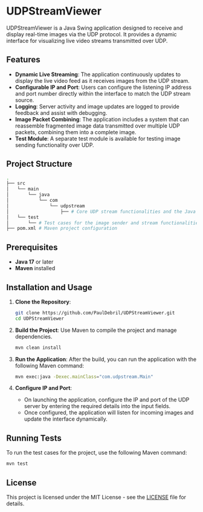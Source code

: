 # UDPStreamViewer

UDPStreamViewer is a Java Swing application designed to receive and display real-time images via the UDP protocol. It provides a dynamic interface for visualizing live video streams transmitted over UDP.

## Features

- **Dynamic Live Streaming**: The application continuously updates to display the live video feed as it receives images from the UDP stream.
- **Configurable IP and Port**: Users can configure the listening IP address and port number directly within the interface to match the UDP stream source.
- **Logging**: Server activity and image updates are logged to provide feedback and assist with debugging.
- **Image Packet Combining**: The application includes a system that can reassemble fragmented image data transmitted over multiple UDP packets, combining them into a complete image.
- **Test Module**: A separate test module is available for testing image sending functionality over UDP.

## Project Structure

```bash
.
├── src
│   └── main
│       └── java
│           └── com
│               └── udpstream
│                   ├── # Core UDP stream functionalities and the Java Swing interface.
│   └── test
│       └── # Test cases for the image sender and stream functionalities.
├── pom.xml # Maven project configuration
```

## Prerequisites

- **Java 17** or later
- **Maven** installed

## Installation and Usage

1. **Clone the Repository**:
   ```bash
   git clone https://github.com/PaulDebril/UDPStreamViewer.git
   cd UDPStreamViewer
   ```

2. **Build the Project**:
   Use Maven to compile the project and manage dependencies.

   ```bash
   mvn clean install
   ```

3. **Run the Application**:
   After the build, you can run the application with the following Maven command:
   ```bash
   mvn exec:java -Dexec.mainClass="com.udpstream.Main"
   ```

4. **Configure IP and Port**:
   - On launching the application, configure the IP and port of the UDP server by entering the required details into the input fields.
   - Once configured, the application will listen for incoming images and update the interface dynamically.

## Running Tests

To run the test cases for the project, use the following Maven command:

```bash
mvn test
```

## License

This project is licensed under the MIT License - see the [LICENSE](LICENSE) file for details.
